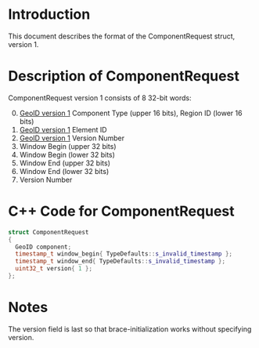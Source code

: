 # Introduction

This document describes the format of the ComponentRequest struct, version 1.

# Description of ComponentRequest

ComponentRequest version 1 consists of 8 32-bit words:

0. [GeoID version 1](GeoIDV1.md) Component Type (upper 16 bits), Region ID (lower 16 bits)
1. [GeoID version 1](GeoIDV1.md) Element ID
2. [GeoID version 1](GeoIDV1.md) Version Number
2. Window Begin (upper 32 bits)
3. Window Begin (lower 32 bits)
4. Window End (upper 32 bits)
5. Window End (lower 32 bits)
6. Version Number

# C++ Code for ComponentRequest

```CPP
struct ComponentRequest
{
  GeoID component;
  timestamp_t window_begin{ TypeDefaults::s_invalid_timestamp };
  timestamp_t window_end{ TypeDefaults::s_invalid_timestamp };
  uint32_t version{ 1 };
};
```

# Notes

The version field is last so that brace-initialization works without specifying version.
